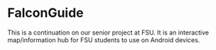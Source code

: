 # FalconGuide
This is a continuation on our senior project at FSU. It is an interactive map/information hub for FSU students to use on Android devices.
